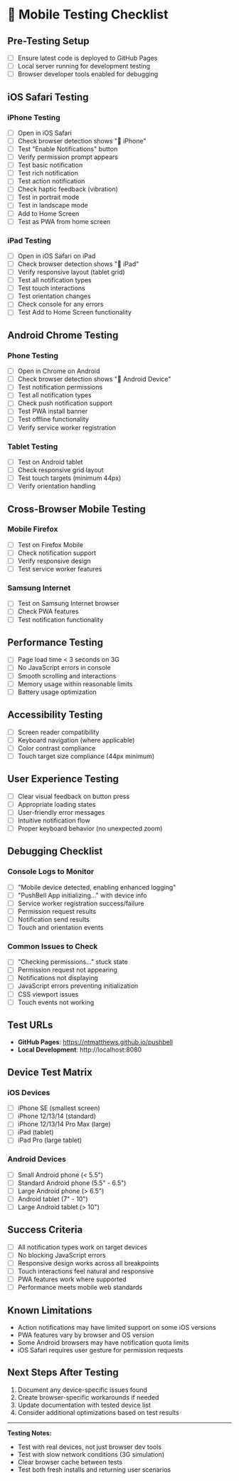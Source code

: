 # 📱 Mobile Testing Checklist

## Pre-Testing Setup
- [ ] Ensure latest code is deployed to GitHub Pages
- [ ] Local server running for development testing
- [ ] Browser developer tools enabled for debugging

## iOS Safari Testing

### iPhone Testing
- [ ] Open in iOS Safari
- [ ] Check browser detection shows "📱 iPhone"
- [ ] Test "Enable Notifications" button
- [ ] Verify permission prompt appears
- [ ] Test basic notification
- [ ] Test rich notification
- [ ] Test action notification
- [ ] Check haptic feedback (vibration)
- [ ] Test in portrait mode
- [ ] Test in landscape mode
- [ ] Add to Home Screen
- [ ] Test as PWA from home screen

### iPad Testing  
- [ ] Open in iOS Safari on iPad
- [ ] Check browser detection shows "📱 iPad"
- [ ] Verify responsive layout (tablet grid)
- [ ] Test all notification types
- [ ] Test touch interactions
- [ ] Test orientation changes
- [ ] Check console for any errors
- [ ] Test Add to Home Screen functionality

## Android Chrome Testing

### Phone Testing
- [ ] Open in Chrome on Android
- [ ] Check browser detection shows "📱 Android Device"
- [ ] Test notification permissions
- [ ] Test all notification types
- [ ] Check push notification support
- [ ] Test PWA install banner
- [ ] Test offline functionality
- [ ] Verify service worker registration

### Tablet Testing
- [ ] Test on Android tablet
- [ ] Check responsive grid layout
- [ ] Test touch targets (minimum 44px)
- [ ] Verify orientation handling

## Cross-Browser Mobile Testing

### Mobile Firefox
- [ ] Test on Firefox Mobile
- [ ] Check notification support
- [ ] Verify responsive design
- [ ] Test service worker features

### Samsung Internet
- [ ] Test on Samsung Internet browser
- [ ] Check PWA features
- [ ] Test notification functionality

## Performance Testing
- [ ] Page load time < 3 seconds on 3G
- [ ] No JavaScript errors in console
- [ ] Smooth scrolling and interactions
- [ ] Memory usage within reasonable limits
- [ ] Battery usage optimization

## Accessibility Testing
- [ ] Screen reader compatibility
- [ ] Keyboard navigation (where applicable)
- [ ] Color contrast compliance
- [ ] Touch target size compliance (44px minimum)

## User Experience Testing
- [ ] Clear visual feedback on button press
- [ ] Appropriate loading states
- [ ] User-friendly error messages
- [ ] Intuitive notification flow
- [ ] Proper keyboard behavior (no unexpected zoom)

## Debugging Checklist

### Console Logs to Monitor
- [ ] "Mobile device detected, enabling enhanced logging"
- [ ] "PushBell App initializing..." with device info
- [ ] Service worker registration success/failure
- [ ] Permission request results
- [ ] Notification send results
- [ ] Touch and orientation events

### Common Issues to Check
- [ ] "Checking permissions..." stuck state
- [ ] Permission request not appearing
- [ ] Notifications not displaying
- [ ] JavaScript errors preventing initialization
- [ ] CSS viewport issues
- [ ] Touch events not working

## Test URLs
- **GitHub Pages**: https://ntmatthews.github.io/pushbell
- **Local Development**: http://localhost:8080

## Device Test Matrix

### iOS Devices
- [ ] iPhone SE (smallest screen)
- [ ] iPhone 12/13/14 (standard)
- [ ] iPhone 12/13/14 Pro Max (large)
- [ ] iPad (tablet)
- [ ] iPad Pro (large tablet)

### Android Devices
- [ ] Small Android phone (< 5.5")
- [ ] Standard Android phone (5.5" - 6.5")
- [ ] Large Android phone (> 6.5")
- [ ] Android tablet (7" - 10")
- [ ] Large Android tablet (> 10")

## Success Criteria
- [ ] All notification types work on target devices
- [ ] No blocking JavaScript errors
- [ ] Responsive design works across all breakpoints
- [ ] Touch interactions feel natural and responsive
- [ ] PWA features work where supported
- [ ] Performance meets mobile web standards

## Known Limitations
- Action notifications may have limited support on some iOS versions
- PWA features vary by browser and OS version
- Some Android browsers may have notification quota limits
- iOS Safari requires user gesture for permission requests

## Next Steps After Testing
1. Document any device-specific issues found
2. Create browser-specific workarounds if needed
3. Update documentation with tested device list
4. Consider additional optimizations based on test results

---

**Testing Notes:**
- Test with real devices, not just browser dev tools
- Test with slow network conditions (3G simulation)
- Clear browser cache between tests
- Test both fresh installs and returning user scenarios
